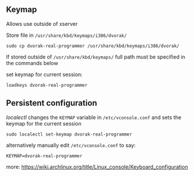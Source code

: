## Keymap
Allows use outside of xserver

Store file in ```/usr/share/kbd/keymaps/i386/dvorak/```
```
sudo cp dvorak-real-programmer /usr/share/kbd/keymaps/i386/dvorak/
```
If stored outside of ```/usr/share/kbd/keymaps/``` full path must be specified in the commands below

set keymap for current session:
```
loadkeys dvorak-real-programmer
```

## Persistent configuration
*localectl* changes the ```KEYMAP``` variable in ```/etc/vconsole.conf``` and sets the keymap for the current session
```
sudo localectl set-keymap dvorak-real-programmer
```

alternatively manually edit ```/etc/vconsole.conf``` to say:
```
KEYMAP=dvorak-real-programmer
```

more: https://wiki.archlinux.org/title/Linux_console/Keyboard_configuration
